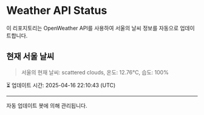 
# Weather API Status

이 리포지토리는 OpenWeather API를 사용하여 서울의 날씨 정보를 자동으로 업데이트합니다.

## 현재 서울 날씨
> 서울의 현재 날씨: scattered clouds, 온도: 12.76°C, 습도: 100%

⏳ 업데이트 시간: 2025-04-16 22:10:43 (UTC)

---
자동 업데이트 봇에 의해 관리됩니다.
